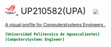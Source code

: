 <h1 style="font-weight:normal">
  <a href="https://sourcerer.io">
    <img src=https://github.com/UP210582/UP210582_CPP/blob/main/Imagenes/rep.png alt="Sourcerer" width=35>
  </a>
  &nbsp;UP210582(UPA) &nbsp;
  <a href="https://github.com/sourcerer-io/sourcerer-app/blob/master/LICENSE.md"><img src=https://img.shields.i>
</h1>

A visual profile for Computerstystems Engineers .
<br>

```ini
[Universidad Politecnica de Aguascalientes]
[Computerstystems Engineer]
```

